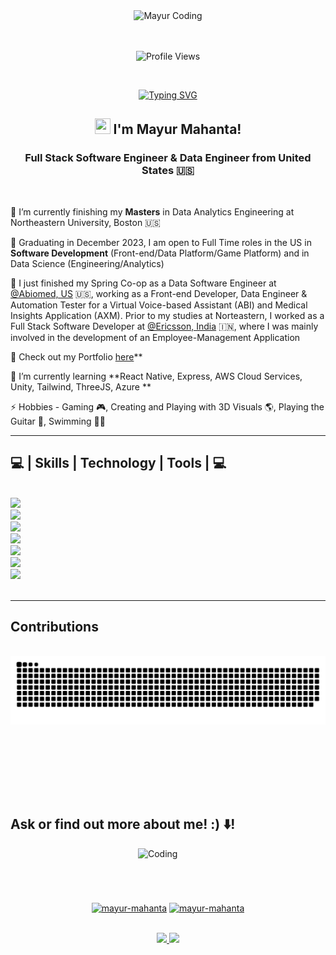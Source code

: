 <div align="center">
    <img src="https://s11.gifyu.com/images/SgqsB.gif" alt="Mayur Coding" width="800" />
</div>
<br></br>
<p align="center">
    <img src="https://komarev.com/ghpvc/?username=mahanta-mayur&color=blueviolet&style=plastic&label=PROFILE+VISITS" alt="Profile Views">
</p>
<br>

<p align="center">
  <a href="https://git.io/typing-svg">
    <img src="https://readme-typing-svg.demolab.com?font=Zeyada&size=38&center=true&vCenter=true&duration=1400&pause=1000&color=9651CD&background=FFFFFF00&width=435&lines=Hi!;Hola!;%E3%81%93%E3%82%93%E3%81%AB%E3%81%A1%E3%81%AF!;Welcome+to+my+GitHub+Profile" alt="Typing SVG" />
  </a>
</p>

<h2 align="center">
    <img src="https://raw.githubusercontent.com/MartinHeinz/MartinHeinz/master/wave.gif" height="25px" width="25px"> I'm Mayur Mahanta!
</h2>

<h3 align="center">Full Stack Software Engineer & Data Engineer from United States 🇺🇸</h3>

<br/>

<div align="left">
 
 🎒 I’m currently finishing my **Masters** in Data Analytics Engineering at Northeastern University, Boston 🇺🇸

 🔭 Graduating in December 2023, I am open to Full Time roles in the US in **Software Development** (Front-end/Data Platform/Game Platform) and in Data Science (Engineering/Analytics)
 
 💼 I just finished my Spring Co-op as a Data Software Engineer at [@Abiomed, US](https://www.abiomed.com/) 🇺🇸, working as a Front-end Developer, Data Engineer & Automation Tester for a Virtual Voice-based Assistant (ABI) and Medical Insights Application (AXM). Prior to my studies at Norteastern, I worked as a Full Stack Software Developer at [@Ericsson, India](https://www.ericsson.com/en) 🇮🇳, where I was mainly involved in the development of an Employee-Management Application

 🔦 Check out my Portfolio [here](https://mayurmahantaportfoliowebpage.netlify.app/)**
 
 🌱 I’m currently learning **React Native, Express, AWS Cloud Services, Unity, Tailwind, ThreeJS, Azure **

 ⚡ Hobbies - Gaming 🎮, Creating and Playing with 3D Visuals 🌎, Playing the Guitar 🎸, Swimming 🏊🏻
 
 </div>
 <hr/>
 
<h2 align="left">💻 | Skills | Technology | Tools | 💻</h2>
<br/>
<div align="left">
    <img src="https://skillicons.dev/icons?i=javascript" /><br>
    <img src="https://skillicons.dev/icons?i=github,python" /><br>
    <img src="https://skillicons.dev/icons?i=nodejs,express,mongodb" /><br>
    <img src="https://skillicons.dev/icons?i=c,java,react,r" /><br>
    <img src="https://skillicons.dev/icons?i=bootstrap,mysql,html,css,vscode" /><br>
    <img src="https://skillicons.dev/icons?i=figma,git,vite,vue,postgres,angular" /><br>
    <img src="https://skillicons.dev/icons?i=gitlab,hibernate,linux,netlify,postman,threejs,unity" />
      <!-- Custom Skill Badges -->
  
</div>

<br/>
<hr/>

<div align="left">
  <h2>Contributions</h2>
  <br>
<picture>
      <source media="(prefers-color-scheme: dark)" srcset="https://raw.githubusercontent.com/mahanta-mayur/mahanta-mayur/output/github-contribution-grid-snake-dark.svg" />
      <source media="(prefers-color-scheme: light)" srcset="https://raw.githubusercontent.com/mahanta-mayur/mahanta-mayur/output/github-contribution-grid-snake.svg" />
      <img alt="snake eating my contributions" src="https://raw.githubusercontent.com/mahanta-mayur/mahanta-mayur/output/github-contribution-grid-snake.svg" />
</picture>

  
  <br/><br/><br/>
</div>

<br/>

<br>
 <h2 align="Left">
    Ask or find out more about me! :) ⬇️!
</h2>

<img align="right" alt="Coding" width="300" src="https://cdn.dribbble.com/users/1162077/screenshots/3848914/programmer.gif">

<p align="center">
    <br><br><br><br><br>
<a href="https://www.linkedin.com/in/maymah/" target="blank"><img align="center" src="https://raw.githubusercontent.com/rahuldkjain/github-profile-readme-generator/master/src/images/icons/Social/linked-in-alt.svg" alt="mayur-mahanta" height="30" width="40" /></a>
<a href="https://www.instagram.com/mayur_mahanta_/" target="blank"><img align="center" src="https://raw.githubusercontent.com/rahuldkjain/github-profile-readme-generator/master/src/images/icons/Social/instagram.svg" alt="mayur-mahanta" height="30" width="40" /></a>
</p>
<br>
<div align="center"> 
  <a href="mailto:mayur.mahantaprof@gmail.com">
    <img src="https://img.shields.io/badge/Gmail-333333?style=for-the-badge&logo=gmail&logoColor=red" />
  </a>
  <a href="https://mayurmahantaportfoliowebpage.netlify.app/" target="_blank">
     <img src="https://img.shields.io/badge/Portfolio-FF5722?style=for-the-badge&logo=todoist&logoColor=white" target="_blank" /> <!-- sqlite, safari, google-chrome are other good icon options -->
  </a>
</div>

